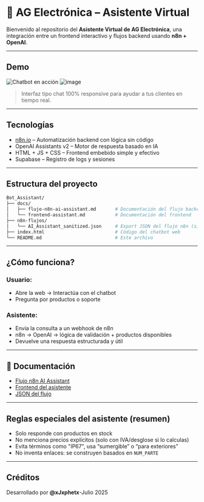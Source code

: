 # 🤖 AG Electrónica – Asistente Virtual

Bienvenido al repositorio del **Asistente Virtual de AG Electrónica**, una integración entre un frontend interactivo y flujos backend usando **n8n + OpenAI**.

---

##  Demo

![Chatbot en acción](https://user-images.githubusercontent.com/demo-placeholder.gif)
![image](https://github.com/user-attachments/assets/8cbf0a13-4d3c-41b2-b955-2395bbf22540)

> Interfaz tipo chat 100% responsive para ayudar a tus clientes en tiempo real.

---

##  Tecnologías

-  [n8n.io](https://n8n.io) – Automatización backend con lógica sin código
-  OpenAI Assistants v2 – Motor de respuesta basado en IA
-  HTML + JS + CSS – Frontend embebido simple y efectivo
-  Supabase – Registro de logs y sesiones

---

##  Estructura del proyecto

```bash
Bot_Assistant/
├── docs/
│   ├── flujo-n8n-ai-assistant.md       # Documentación del flujo backend
│   └── frontend-assistant.md           # Documentación del frontend
├── n8n-flujos/
│   └── AI_Assistant_sanitized.json     # Export JSON del flujo n8n (sin datos sensibles)
├── index.html                          # Código del chatbot web
└── README.md                           # Este archivo
```

---

##  ¿Cómo funciona?

###  Usuario:
- Abre la web → Interactúa con el chatbot
- Pregunta por productos o soporte

###  Asistente:
- Envia la consulta a un webhook de n8n
- n8n → OpenAI → lógica de validación + productos disponibles
- Devuelve una respuesta estructurada y útil

---

## 📝 Documentación

-  [Flujo n8n AI Assistant](./docs/flujo-n8n-ai-assistant.md)
-  [Frontend del asistente](./docs/frontend-assistant.md)
-  [JSON del flujo](./n8n-flujos/AI_Assistant.json)

---

##  Reglas especiales del asistente (resumen)

- Solo responde con productos en stock
- No menciona precios explícitos (solo con IVA/desglose si lo calculas)
- Evita términos como "IP67", usa “sumergible” o “para exteriores”
- No inventa enlaces: se construyen basados en `NUM_PARTE`

---

##  Créditos

Desarrollado por **@xJxphetx**-Julio 2025
